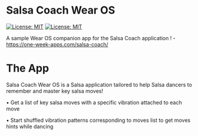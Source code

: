# Salsa Coach Wear OS


[![License: MIT](https://camo.githubusercontent.com/474a2feaf657f12a6d2f1109a07886ba92fe3d31/68747470733a2f2f696d672e736869656c64732e696f2f62616467652f6275696c642d70617373696e672d627269676874677265656e2e737667)](#)
[![License: MIT](https://img.shields.io/badge/License-MIT-yellow.svg)](https://opensource.org/licenses/MIT)  

A sample Wear OS companion app for the Salsa Coach application ! - https://one-week-apps.com/salsa-coach/

# The App
Salsa Coach Wear OS is a Salsa application tailored to help Salsa dancers to remember and master key salsa moves!  
 
• Get a list of key salsa moves with a specific vibration attached to each move

• Start shuffled vibration patterns corresponding to moves list to get moves hints while dancing

